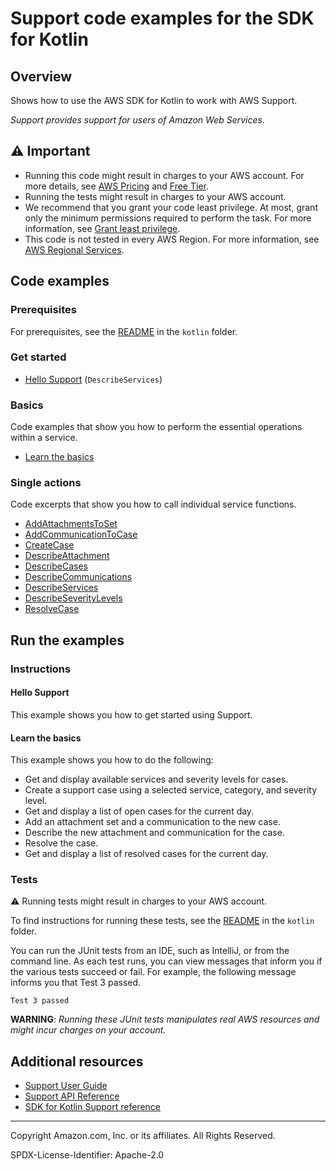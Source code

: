 # Support code examples for the SDK for Kotlin

## Overview

Shows how to use the AWS SDK for Kotlin to work with AWS Support.

<!--custom.overview.start-->
<!--custom.overview.end-->

_Support provides support for users of Amazon Web Services._

## ⚠ Important

* Running this code might result in charges to your AWS account. For more details, see [AWS Pricing](https://aws.amazon.com/pricing/) and [Free Tier](https://aws.amazon.com/free/).
* Running the tests might result in charges to your AWS account.
* We recommend that you grant your code least privilege. At most, grant only the minimum permissions required to perform the task. For more information, see [Grant least privilege](https://docs.aws.amazon.com/IAM/latest/UserGuide/best-practices.html#grant-least-privilege).
* This code is not tested in every AWS Region. For more information, see [AWS Regional Services](https://aws.amazon.com/about-aws/global-infrastructure/regional-product-services).

<!--custom.important.start-->
<!--custom.important.end-->

## Code examples

### Prerequisites

For prerequisites, see the [README](../../README.md#Prerequisites) in the `kotlin` folder.


<!--custom.prerequisites.start-->
<!--custom.prerequisites.end-->

### Get started

- [Hello Support](src/main/kotlin/com/example/support/HelloSupport.kt#L9) (`DescribeServices`)


### Basics

Code examples that show you how to perform the essential operations within a service.

- [Learn the basics](src/main/kotlin/com/example/support/SupportScenario.kt)


### Single actions

Code excerpts that show you how to call individual service functions.

- [AddAttachmentsToSet](src/main/kotlin/com/example/support/SupportScenario.kt#L201)
- [AddCommunicationToCase](src/main/kotlin/com/example/support/SupportScenario.kt#L178)
- [CreateCase](src/main/kotlin/com/example/support/SupportScenario.kt#L247)
- [DescribeAttachment](src/main/kotlin/com/example/support/SupportScenario.kt#L143)
- [DescribeCases](src/main/kotlin/com/example/support/SupportScenario.kt#L223)
- [DescribeCommunications](src/main/kotlin/com/example/support/SupportScenario.kt#L157)
- [DescribeServices](src/main/kotlin/com/example/support/SupportScenario.kt#L293)
- [DescribeSeverityLevels](src/main/kotlin/com/example/support/SupportScenario.kt#L272)
- [ResolveCase](src/main/kotlin/com/example/support/SupportScenario.kt#L130)


<!--custom.examples.start-->
<!--custom.examples.end-->

## Run the examples

### Instructions


<!--custom.instructions.start-->
<!--custom.instructions.end-->

#### Hello Support

This example shows you how to get started using Support.


#### Learn the basics

This example shows you how to do the following:

- Get and display available services and severity levels for cases.
- Create a support case using a selected service, category, and severity level.
- Get and display a list of open cases for the current day.
- Add an attachment set and a communication to the new case.
- Describe the new attachment and communication for the case.
- Resolve the case.
- Get and display a list of resolved cases for the current day.

<!--custom.basic_prereqs.support_Scenario_GetStartedSupportCases.start-->
<!--custom.basic_prereqs.support_Scenario_GetStartedSupportCases.end-->


<!--custom.basics.support_Scenario_GetStartedSupportCases.start-->
<!--custom.basics.support_Scenario_GetStartedSupportCases.end-->


### Tests

⚠ Running tests might result in charges to your AWS account.


To find instructions for running these tests, see the [README](../../README.md#Tests)
in the `kotlin` folder.



<!--custom.tests.start-->

You can run the JUnit tests from an IDE, such as IntelliJ, or from the command line. As each test runs, you can view messages that inform you if the various tests succeed or fail. For example, the following message informs you that Test 3 passed.

    Test 3 passed

**WARNING**: _Running these JUnit tests manipulates real AWS resources and might incur charges on your account._

<!--custom.tests.end-->

## Additional resources

- [Support User Guide](https://docs.aws.amazon.com/awssupport/latest/user/getting-started.html)
- [Support API Reference](https://docs.aws.amazon.com/awssupport/latest/APIReference/welcome.html)
- [SDK for Kotlin Support reference](https://sdk.amazonaws.com/kotlin/api/latest/support/index.html)

<!--custom.resources.start-->
<!--custom.resources.end-->

---

Copyright Amazon.com, Inc. or its affiliates. All Rights Reserved.

SPDX-License-Identifier: Apache-2.0